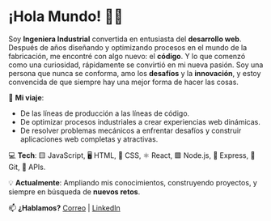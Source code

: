 # ¡Hola Mundo! 👩‍💻 

Soy **Ingeniera Industrial** convertida en entusiasta del **desarrollo web**. Después de años diseñando y optimizando procesos en el mundo de la fabricación, me encontré con algo nuevo: el **código**. Y lo que comenzó como una curiosidad, rápidamente se convirtió en mi nueva pasión. Soy una persona que nunca se conforma, amo los **desafíos** y la **innovación**, y estoy convencida de que siempre hay una mejor forma de hacer las cosas.

🚀 **Mi viaje**:
- De las líneas de producción a las líneas de código.
- De optimizar procesos industriales a crear experiencias web dinámicas.
- De resolver problemas mecánicos a enfrentar desafíos y construir aplicaciones web completas y atractivas.

💻 **Tech**: 🟨 JavaScript, 🖥️ HTML, 🎨 CSS, ⚛️ React, 🟩 Node.js, 🚂 Express, 🐙 Git, 🔗 APIs.

💡 **Actualmente**: Ampliando mis conocimientos, construyendo proyectos, y siempre en búsqueda de **nuevos retos**.

📫 **¿Hablamos?** [Correo](mailto:laurarguezfdez@gmail.com) | [LinkedIn](https://www.linkedin.com/in/laura-rodriguez-fernandez-)
